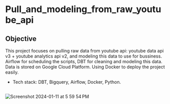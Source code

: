 # Pull_and_modeling_from_raw_youtube_api
## Objective
This project focuses on pulling raw data from youtube api: youtube data api v3 + youtube analytics api v2, and modeling this data to use for bussiness. 
Airflow for scheduling the scripts, DBT for cleaning and modeling this data. Data is stored on Google Cloud Platform. Using Docker to deploy the project easily.
- Tech stack: DBT, Bigquery, Airflow, Docker, Python.

## 
![Screenshot 2024-01-11 at 5 59 54 PM](https://github.com/VyPhammm/Pull-and-modeling-from-raw-youtube-api/assets/127418764/92c9faf0-fb5a-4c4e-a3ef-e46227b2f44e)
